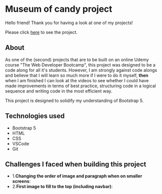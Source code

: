 # Museum of candy project
Hello friend! Thank you for having a look at one of my projects!

Please click <a href="">here</a> to see the project.

## About
As one of the (second) projects that are to be built on an online Udemy course "The Web Developer Bootcamp", this project was designed to be a code along for all it's students. However, I am strongly against code alongs and believe that I will learn so much more if I were to do it myself, <b>then</b> when I am finished I can look at the videos to see whether I could have made improvements in terms of best practice, structuring code in a logical sequence and writing code in the most efficient way.

This project is designed to solidify my understanding of Bootstrap 5.

## Technologies used
+ Bootstrap 5
+ HTML
+ CSS
+ VSCode
+ Git

## Challenges I faced when building this project
+ 1.<b>Changing the order of image and paragraph when on smaller screens</b>: 
+ 2.<b>First image to fill to the top (including navbar)</b>: